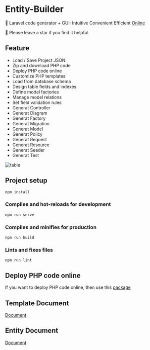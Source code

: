 # Entity-Builder

:tomato: Laravel code generator + GUI: Intuitive Convenient Efficient [Online](https://googee.github.io/Entity-Builder/dist)

:star2: Please leave a star if you find it helpful.


## Feature

- Load / Save Project JSON
- Zip and download PHP code
- Deploy PHP code online
- Customize PHP templates
- Load from database schema
- Design table fields and indexes
- Define model factories
- Manage model relations
- Set field validation rules
- Generat Controller
- Generat Diagram
- Generat Factory
- Generat Migration
- Generat Model
- Generat Policy
- Generat Request
- Generat Resource
- Generat Seeder
- Generat Test

![table](https://github.com/GooGee/Entity-Builder/raw/gh-pages/table.gif)


## Project setup
```
npm install
```

### Compiles and hot-reloads for development
```
npm run serve
```

### Compiles and minifies for production
```
npm run build
```

### Lints and fixes files
```
npm run lint
```


## Deploy PHP code online

If you want to deploy PHP code online, then use this [package](https://github.com/GooGee/Entity)


## Template Document

[Document](https://mozilla.github.io/nunjucks/templating.html)


## Entity Document

[Document](https://googee.github.io/Entity-Core/docs/)

